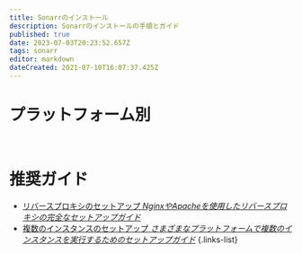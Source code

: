 ```yaml
---
title: Sonarrのインストール
description: Sonarrのインストールの手順とガイド
published: true
date: 2023-07-03T20:23:52.657Z
tags: sonarr
editor: markdown
dateCreated: 2021-07-10T16:07:37.425Z
---
```


# プラットフォーム別
[<i class="fab fa-windows" style="font-size: 3em;"></i>](/sonarr/installation/windows)&nbsp;&nbsp;&nbsp;&nbsp;[<i class="fab fa-linux" style="font-size: 3em;"></i>](/sonarr/installation/linux)&nbsp;&nbsp;&nbsp;&nbsp;[<i class="fab fa-apple" style="font-size: 3em;"></i>](/sonarr/installation/macos)&nbsp;&nbsp;&nbsp;&nbsp;[<i class="fab fa-freebsd" style="font-size: 3em;"></i>](/sonarr/installation/freebsd)&nbsp;&nbsp;&nbsp;&nbsp;[<i class="fab fa-docker" style="font-size: 3em;"></i>](/sonarr/installation/docker)

# 推奨ガイド
- [リバースプロキシのセットアップ *NginxやApacheを使用したリバースプロキシの完全なセットアップガイド*](/sonarr/installation/reverse-proxy)
- [複数のインスタンスのセットアップ *さまざまなプラットフォームで複数のインスタンスを実行するためのセットアップガイド*](/sonarr/installation/multiple-instances)
{.links-list}
